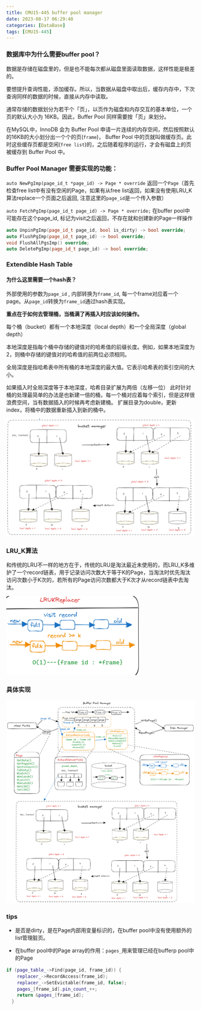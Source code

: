 ```yaml
---
title: CMU15-445 buffer pool manager
date: 2023-08-17 06:29:40
categories: [DataBase]
tags: [CMU15-445]
---
```


### 数据库中为什么需要buffer pool？

数据是存储在磁盘里的，但是也不能每次都从磁盘里面读取数据，这样性能是极差的。

要想提升查询性能，添加缓存。所以，当数据从磁盘中取出后，缓存内存中，下次查询同样的数据的时候，直接从内存中读取。

通常存储的数据划分为若干个「页」，以页作为磁盘和内存交互的基本单位，一个页的默认大小为 16KB。因此，Buffer Pool 同样需要按「页」来划分。

在MySQL中，InnoDB 会为 Buffer Pool 申请一片连续的内存空间，然后按照默认的16KB的大小划分出一个个的页(`frame`)， Buffer Pool 中的页就叫做缓存页。此时这些缓存页都是空闲(`free list`)的，之后随着程序的运行，才会有磁盘上的页被缓存到 Buffer Pool 中。

### Buffer Pool Manager 需要实现的功能：

`auto NewPgImp(page_id_t *page_id) -> Page * override`
返回一个`Page`（首先检查free list中有没有空闲的Page，如果有从free list返回，如果没有使用LRU_K算法replace一个页面之后返回, 注意这里的`page_id`是一个传入参数）

`auto FetchPgImp(page_id_t page_id) -> Page * override;`
在buffer pool中可能存在这个page_id, 标记为visit之后返回，不存在就和创建新的Page一样操作

```cpp
auto UnpinPgImp(page_id_t page_id, bool is_dirty) -> bool override;
auto FlushPgImp(page_id_t page_id) -> bool override;
void FlushAllPgsImp() override;
auto DeletePgImp(page_id_t page_id) -> bool override;
```
### Extendible Hash Table

#### 为什么这里需要一个hash表？

外部使用的参数为`page_id` , 内部转换为`frame_id`, 每一个frame对应着一个page。从`page_id`转换为`frame_id`通过hash表实现。

**重点在于如何去管理桶，当桶满了再插入时应该如何操作。**

每个桶（bucket）都有一个本地深度（local depth）和一个全局深度（global depth）

本地深度是指每个桶中存储的键值对的哈希值的前缀长度。例如，如果本地深度为2，则桶中存储的键值对的哈希值的前两位必须相同。

全局深度是指哈希表中所有桶的本地深度的最大值。它表示哈希表的索引空间的大小。

如果插入时全局深度等于本地深度，哈希目录扩展为两倍（左移一位）
此时针对桶的处理最简单的办法是也新建一倍的桶，每一个桶对应着每个索引，但是这样很浪费空间，当有数据插入的时候再考虑新建桶。
扩展目录为double，更新index，将桶中的数据重新插入到新的桶中。

![Alt text](../imgs/image-21.png)

### LRU_K算法

和传统的LRU不一样的地方在于，传统的LRU是淘汰最近未使用的，而LRU_K多维护了一个record链表，用于记录访问次数大于等于K的Page，当淘汰时优先淘汰访问次数小于K次的，若所有的Page访问次数都大于K次才从record链表中去淘汰。

![Alt text](../imgs/image-20.png)

### 具体实现
![](../imgs/bufferpool.png)

### tips

- 是否是dirty，是在Page内部用变量标识的，在buffer pool中没有使用额外的list管理脏页。

- 在buffer pool中的Page array的作用：`pages_`用来管理已经在bufferp pool中的Page
```cpp
if (page_table_->Find(page_id, frame_id)) {
    replacer_->RecordAccess(frame_id);
    replacer_->SetEvictable(frame_id, false);
    pages_[frame_id].pin_count_++;
    return &pages_[frame_id];
  }
```
